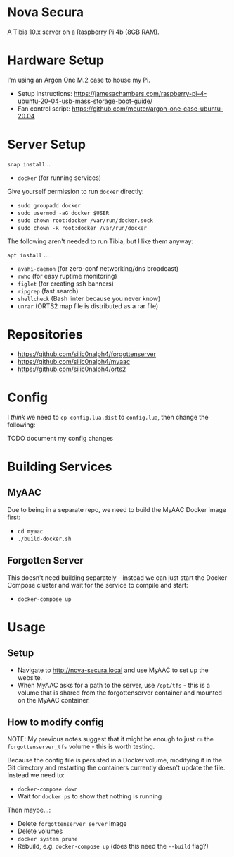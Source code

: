 Nova Secura
===========

A Tibia 10.x server on a Raspberry Pi 4b (8GB RAM).

Hardware Setup
==============

I'm using an Argon One M.2 case to house my Pi.

- Setup instructions: https://jamesachambers.com/raspberry-pi-4-ubuntu-20-04-usb-mass-storage-boot-guide/
- Fan control script: https://github.com/meuter/argon-one-case-ubuntu-20.04

Server Setup
============

`snap install`...

- `docker` (for running services)

Give yourself permission to run `docker` directly:

- `sudo groupadd docker`
- `sudo usermod -aG docker $USER`
- `sudo chown root:docker /var/run/docker.sock`
- `sudo chown -R root:docker /var/run/docker`

The following aren't needed to run Tibia, but I like them anyway:

`apt install` ...

- `avahi-daemon` (for zero-conf networking/dns broadcast)
- `rwho` (for easy ruptime monitoring)
- `figlet` (for creating ssh banners)
- `ripgrep` (fast search)
- `shellcheck` (Bash linter because you never know)
- `unrar` (ORTS2 map file is distributed as a rar file)

Repositories
============

- https://github.com/silic0nalph4/forgottenserver
- https://github.com/silic0nalph4/myaac
- https://github.com/silic0nalph4/orts2

Config
======

I _think_ we need to `cp config.lua.dist` to `config.lua`, then change the following:

TODO document my config changes


Building Services
=================

MyAAC
-----

Due to being in a separate repo, we need to build the MyAAC Docker image first:

- `cd myaac`
- `./build-docker.sh`

Forgotten Server
----------------

This doesn't need building separately - instead we can just start the Docker Compose cluster and wait for the service to compile and start:

- `docker-compose up`


Usage
=====

Setup
-----

- Navigate to http://nova-secura.local and use MyAAC to set up the website.
- When MyAAC asks for a path to the server, use `/opt/tfs` - this is a volume that is shared from the forgottenserver container and mounted on the MyAAC container. 



How to modify config
--------------------

NOTE: My previous notes suggest that it might be enough to just `rm` the `forgottenserver_tfs` volume - this is worth testing.

Because the config file is persisted in a Docker volume, modifying it in the Git directory and restarting the containers currently doesn't update the file. Instead we need to:

- `docker-compose down`
- Wait for `docker ps` to show that nothing is running

Then maybe...:

- Delete `forgottenserver_server` image
- Delete volumes
- `docker system prune`
- Rebuild, e.g. `docker-compose up` (does this need the `--build` flag?)

